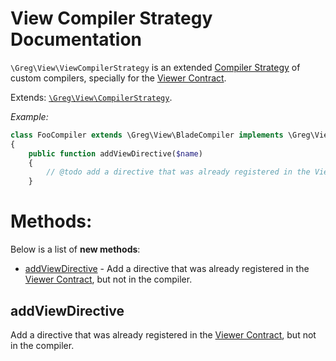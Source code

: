 # View Compiler Strategy Documentation

`\Greg\View\ViewCompilerStrategy` is an extended [Compiler Strategy](CompilerStrategy.md) of custom compilers, specially for the [Viewer Contract](ViewerContract.md).

Extends: [`\Greg\View\CompilerStrategy`](CompilerStrategy.md).

_Example:_

```php
class FooCompiler extends \Greg\View\BladeCompiler implements \Greg\View\ViewCompilerStrategy
{
    public function addViewDirective($name)
    {
        // @todo add a directive that was already registered in the Viewer.
    }
```

# Methods:

Below is a list of **new methods**:

* [addViewDirective](#addviewdirective) - Add a directive that was already registered in the [Viewer Contract](ViewerContract.md), but not in the compiler.

## addViewDirective

Add a directive that was already registered in the [Viewer Contract](ViewerContract.md), but not in the compiler.
